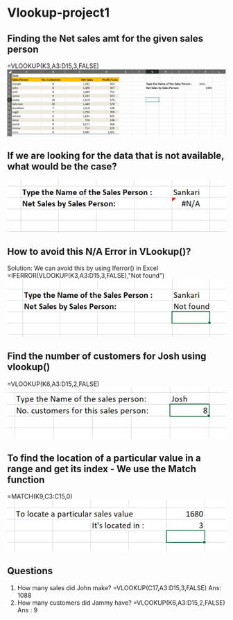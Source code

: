 # Vlookup-project1
## Finding the Net sales amt for the given sales person
=VLOOKUP(K3,A3:D15,3,FALSE)    
![img alt](https://github.com/nsankareswari-70/Vlookup-project1/blob/4535d99e818cd4a36be77a9bc001f9cd2a80fd73/ex88.png)

## If we are looking for the data that is not available, what would be the case?

![img alt](https://github.com/nsankareswari-70/Vlookup-project1/blob/0ccce75f56601f578a3e6d96d20fdcf698f375c2/ex89.png)

## How to avoid this N/A Error in VLookup()?    
Solution: We can avoid this by using Iferror() in Excel    
=IFERROR(VLOOKUP(K3,A3:D15,3,FALSE),"Not found")   
![img alt](https://github.com/nsankareswari-70/Vlookup-project1/blob/d3b12d91e247588be2717ecbea9a0d31a3317ac1/ex90.png)   

## Find the number of customers for Josh using vlookup()
=VLOOKUP(K6,A3:D15,2,FALSE)     
![img alt](https://github.com/nsankareswari-70/Vlookup-project1/blob/06d8886425c96e2098770259ad85a86f1edd25c4/ex91.png)

## To find the location of a particular value in a range and get its index - We use the Match function

=MATCH(K9,C3:C15,0)   
![img alt](https://github.com/nsankareswari-70/Vlookup-project1/blob/ac53835e3c617048f29ebfc0ce92c97f123578ad/ex92.png)

## Questions
1. How many sales did John make?
=VLOOKUP(C17,A3:D15,3,FALSE)
Ans: 1088
2. How many customers did Jammy have?
=VLOOKUP(K6,A3:D15,2,FALSE)
Ans : 9


   

   











